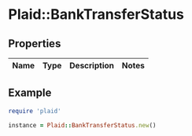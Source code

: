 # Plaid::BankTransferStatus

## Properties

| Name | Type | Description | Notes |
| ---- | ---- | ----------- | ----- |

## Example

```ruby
require 'plaid'

instance = Plaid::BankTransferStatus.new()
```


